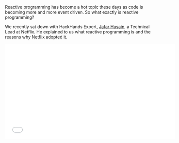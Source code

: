 Reactive programming has become a hot topic these days as code is becoming more and more event driven. So what exactly is reactive programming?

We recently sat down with HackHands Expert, [Jafar Husain](http://hackhands.com/jhusain), a Technical Lead at Netflix. He explained to us what reactive programming is and the reasons why Netflix adopted it.

<iframe src="//www.youtube.com/embed/dwP1TNXE6fc" width="560" height="315" frameborder="0" allowfullscreen="allowfullscreen"></iframe>

